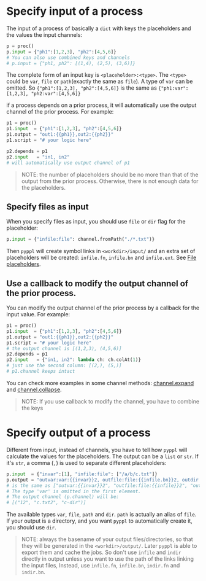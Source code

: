 # Specify input of a process
The input of a process of basically a `dict` with keys the placeholders and the values the input channels:

```python
p = proc()
p.input = {"ph1":[1,2,3], "ph2":[4,5,6]}
# You can also use combined keys and channels
# p.input = {"ph1, ph2": [(1,4), (2,5), (3,6)]}
```

The complete form of an input key is `<placeholder>:<type>`. The `<type>` could be `var`, `file` or `path`(exactly the same as `file`). A type of `var` can be omitted. So `{"ph1":[1,2,3], "ph2":[4,5,6]}` is the same as `{"ph1:var":[1,2,3], "ph2:var":[4,5,6]}`

if a process depends on a prior process, it will automatically use the output channel of the prior process. For example:
```python
p1 = proc()
p1.input  = {"ph1":[1,2,3], "ph2":[4,5,6]}
p1.output = "out1:{{ph1}},out2:{{ph2}}"
p1.script = "# your logic here"

p2.depends = p1
p2.input   = "in1, in2"  
# will automatically use output channel of p1
```
> NOTE: the number of placeholders should be no more than that of the output from the prior process. Otherwise, there is not enough data for the placeholders.

## Specify files as input
When you specify files as input, you should use `file` or `dir` flag for the placeholder: 
```python
p.input = {"infile:file": channel.fromPath("./*.txt")}
```
Then `pyppl` will create symbol links in `<workdir>/input/` and an extra set of placeholders will be created: `infile.fn`, `infile.bn` and `infile.ext`. See [File placeholders](https://pwwang.gitbooks.io/pyppl/placeholders.html#file-placeholders).

## Use a callback to modify the output channel of the prior process.
You can modify the output channel of the prior process by a callback for the input value. For example:
```python
p1 = proc()
p1.input  = {"ph1":[1,2,3], "ph2":[4,5,6]}
p1.output = "out1:{{ph1}},out2:{{ph2}}"
p1.script = "# your logic here"
# the output channel is [(1,2,3), (4,5,6)]
p2.depends = p1
p2.input   = {"in1, in2": lambda ch: ch.colAt(1)}  
# just use the second column: [(2,), (5,)]
# p1.channel keeps intact
```
You can check more examples in some channel methods: [channel.expand](https://pwwang.gitbooks.io/pyppl/channels.html#expand-a-channel-by-directory) and [channel.collapse](https://pwwang.gitbooks.io/pyppl/channels.html#collapse-a-channel-by-files-in-the-same-directory).

> NOTE: If you use callback to modify the channel, you have to combine the keys

# Specify output of a process
Different from input, instead of channels, you have to tell how `pyppl` will calculate the values for the placeholders. The output can be a `list` or `str`. If it's `str`, a comma (`,`) is used to separate different placeholders:
```python
p.input  = {"invar":[1], "infile:file": ["/a/b/c.txt"]}
p.output = "outvar:var:{{invar}}2, outfile:file:{{infile.bn}}2, outdir:dir:{{indir.fn}}-dir"
# is the same as ["outvar:{{invar}}2", "outfile:file:{{infile}}2", "outdir:dir:{{indir}}2"]
# The type 'var' is omitted in the first element.
# The output channel (p.channel) will be:
# [("12", "c.txt2", "c-dir")]
```
The available types `var`, `file`, `path` and `dir`. `path` is actually an alias of `file`. If your output is a directory, and you want `pyppl` to automatically create it, you should use `dir`.
> NOTE: always the basename of your output files/directories, so that they will be generated in the `<workdir>/output/`. Later `pyppl` is able to export them and cache the jobs.
> So don't use `infile` and `indir` directly in output unless you want to use the path of the links linking the input files, Instead, use `infile.fn`, `infile.bn`, `indir.fn` and `indir.bn`.

